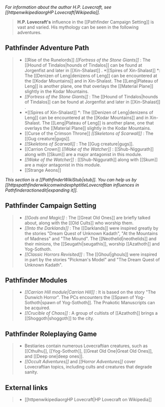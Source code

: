 *For information about the author H.P. Lovecraft, see [[httpenwikipediaorgHP Lovecraft|Wikipedia]].*
> **H.P. Lovecraft's** influence in the [[Pathfinder Campaign Setting]] is vast and varied. His mythology can be seen in the following adventures.



## Pathfinder Adventure Path

> - [[Rise of the Runelords]]
*[[Fortress of the Stone Giants]]* : The [[Hound of Tindalos|hounds of Tindalos]] can be found at Jorgenfist and later in [[Xin-Shalast]] .
*[[Spires of Xin-Shalast]] *: The [[Denizen of Leng|denizens of Leng]] can be encountered at the [[Kodar Mountains]] and in Xin-Shalast. The [[Leng|Plateau of Leng]] is another plane, one that overlays the [[Material Plane]] slightly in the Kodar Mountains.
> - *[[Fortress of the Stone Giants]]* : The [[Hound of Tindalos|hounds of Tindalos]] can be found at Jorgenfist and later in [[Xin-Shalast]] .
> - *[[Spires of Xin-Shalast]] *: The [[Denizen of Leng|denizens of Leng]] can be encountered at the [[Kodar Mountains]] and in Xin-Shalast. The [[Leng|Plateau of Leng]] is another plane, one that overlays the [[Material Plane]] slightly in the Kodar Mountains.
> - [[Curse of the Crimson Throne]]
*[[Skeletons of Scarwall]]* : The [[Gug creature|gugs]].
> - *[[Skeletons of Scarwall]]* : The [[Gug creature|gugs]].
> - [[Carrion Crown]]
*[[Wake of the Watcher]]* : [[Shub-Niggurath]] along with [[Skum]] are a major antagonist in this module.
> - *[[Wake of the Watcher]]* : [[Shub-Niggurath]] along with [[Skum]] are a major antagonist in this module.
> - [[Strange Aeons]]


*This section is a [[PathfinderWikiStub|stub]]. You can help us by [[httpspathfinderwikicomwindexphptitleLovecraftian influences in Pathfinderactionedit|expanding it]].*


## Pathfinder Campaign Setting

> - *[[Gods and Magic]]* : The [[Great Old Ones]] are briefly talked about, along with the [[Old Cults]] who worship them.
> - *[[Into the Darklands]]* : The [[Darklands]] were inspired greatly by the stories "Dream Quest of Unknown Kadath", "At the Mountains of Madness" and "The Mound". The [[Neothelid|neothelids]] and their minions, the [[Seugathi|seugathis]], worship [[Azathoth]] and Yog-Sothoth.
> - *[[Classic Horrors Revisited]]* : The [[Ghoul|ghouls]] were inspired in part by the stories "Pickman's Model" and "The Dream Quest of Unknown Kadath".

## Pathfinder Modules

> - *[[Carrion Hill module|Carrion Hill]]* : It is based on the story "The Dunwich Horror". The PCs encounters the [[Spawn of Yog-Sothoth|spawn of Yog-Sothoth]]. The Pnakotic Manuscripts can be acquired.
> - *[[Crucible of Chaos]]* : A group of cultists of [[Azathoth]] brings a [[Shoggoth|shoggoth]] to the city.

## Pathfinder Roleplaying Game

> - Bestiaries contain numerous Lovecraftian creatures, such as [[Cthulhu]], [[Yog-Sothoth]], [[Great Old One|Great Old Ones]], and [[Deep one|deep ones]].
> - *[[Occult Adventures]]* and *[[Horror Adventures]]* cover Lovecraftian topics, including cults and creatures that degrade sanity.

## External links

> - [[httpenwikipediaorgHP Lovecraft|HP Lovecraft on Wikipedia]]




